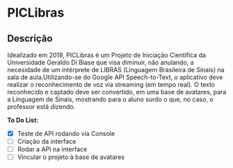 # PICLibras

## Descrição

Idealizado em 2018, PICLibras é um Projeto de Iniciação Científica da Universidade Geraldo Di Biase que visa diminuir, não anulando, a necesidade de um intérprete de LIBRAS (Linguagem Brasileira de Sinais) na sala de aula.Utilizando-se do Google API Speech-to-Text, o aplicativo deve realizar o reconhecimento de voz via streaming (em tempo real). O texto reconhecido e captado deve ser convertido, em uma base de avatares, para a Linguagem de Sinais, mostrando para o aluno surdo o que, no caso, o professor está dizendo.

**To Do List:**
- [X] Teste de API rodando via Console
- [ ] Criação da interface
- [ ] Rodar a API na interface
- [ ] Vincular o projeto à base de avatares
